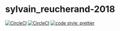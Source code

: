 # sylvain_reucherand-2018

[![CircleCI](https://circleci.com/gh/sreucherand/sylvain_reucherand-2018/tree/develop.svg?style=svg)](https://circleci.com/gh/sreucherand/sylvain_reucherand-2018/tree/develop)
[![CircleCI](https://circleci.com/gh/sreucherand/sylvain_reucherand-2018/tree/master.svg?style=svg)](https://circleci.com/gh/sreucherand/sylvain_reucherand-2018/tree/master)
[![code style: prettier](https://img.shields.io/badge/code_style-prettier-ff69b4.svg?style=flat-square)](https://github.com/prettier/prettier)
